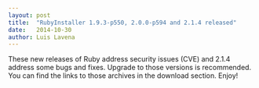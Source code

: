 ```yaml
---
layout: post
title:  "RubyInstaller 1.9.3-p550, 2.0.0-p594 and 2.1.4 released"
date:   2014-10-30
author: Luis Lavena
---
```

These new releases of Ruby address security issues (CVE) and 2.1.4 address some bugs and fixes. Upgrade to those versions is recommended. You can find the links to those archives in the download section. Enjoy!

